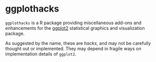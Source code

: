 # ggplothacks

`ggplothacks` is a R package providing miscellaneous add-ons and
enhancements for the [ggplot2](http://had.co.nz/ggplot2/) statistical
graphics and visualization package.

As suggested by the name, these are *hacks*, and may not be carefully
thought out or implemented.  They may depend in fragile ways on
implementation details of `ggplot2`.
